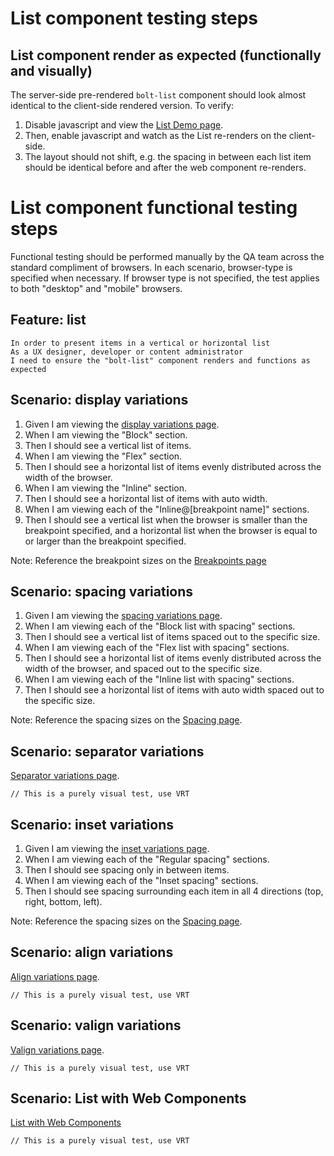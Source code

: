 # List component testing steps

## List component render as expected (functionally and visually)

The server-side pre-rendered `bolt-list` component should look almost identical to the client-side rendered version. To verify:

1. Disable javascript and view the [List Demo page](https://boltdesignsystem.com/pattern-lab/patterns/40-components-list-05-list/40-components-list-05-list.html).
2. Then, enable javascript and watch as the List re-renders on the client-side.
3. The layout should not shift, e.g. the spacing in between each list item should be identical before and after the web component re-renders.

# List component functional testing steps

Functional testing should be performed manually by the QA team across the standard compliment of browsers. In each scenario, browser-type is specified when necessary. If browser type is not specified, the test applies to both "desktop" and "mobile" browsers.

## Feature: list

    In order to present items in a vertical or horizontal list
    As a UX designer, developer or content administrator
    I need to ensure the "bolt-list" component renders and functions as expected

## Scenario: display variations

1. Given I am viewing the [display variations page](https://boltdesignsystem.com/pattern-lab/patterns/40-components-list-15-list-display-variations/40-components-list-15-list-display-variations.html).
2. When I am viewing the "Block" section.
3. Then I should see a vertical list of items.
4. When I am viewing the "Flex" section.
5. Then I should see a horizontal list of items evenly distributed across the width of the browser.
6. When I am viewing the "Inline" section.
7. Then I should see a horizontal list of items with auto width.
8. When I am viewing each of the "Inline@[breakpoint name]" sections.
9. Then I should see a vertical list when the browser is smaller than the breakpoint specified, and a horizontal list when the browser is equal to or larger than the breakpoint specified.

Note: Reference the breakpoint sizes on the [Breakpoints page](https://boltdesignsystem.com/pattern-lab/?p=viewall-visual-styles-breakpoints)

## Scenario: spacing variations

1. Given I am viewing the [spacing variations page](https://boltdesignsystem.com/pattern-lab/patterns/40-components-list-20-list-spacing-variations/40-components-list-20-list-spacing-variations.html).
2. When I am viewing each of the "Block list with spacing" sections.
3. Then I should see a vertical list of items spaced out to the specific size.
4. When I am viewing each of the "Flex list with spacing" sections.
5. Then I should see a horizontal list of items evenly distributed across the width of the browser, and spaced out to the specific size.
6. When I am viewing each of the "Inline list with spacing" sections.
7. Then I should see a horizontal list of items with auto width spaced out to the specific size.

Note: Reference the spacing sizes on the [Spacing page](https://boltdesignsystem.com/pattern-lab/?p=viewall-visual-styles-spacing).

## Scenario: separator variations

[Separator variations page](https://boltdesignsystem.com/pattern-lab/patterns/40-components-list-25-list-separator-variations/40-components-list-25-list-separator-variations.html).

`// This is a purely visual test, use VRT`

## Scenario: inset variations

1. Given I am viewing the [inset variations page](https://boltdesignsystem.com/pattern-lab/patterns/40-components-list-30-list-inset-variations/40-components-list-30-list-inset-variations.html).
2. When I am viewing each of the "Regular spacing" sections.
3. Then I should see spacing only in between items.
4. When I am viewing each of the "Inset spacing" sections.
5. Then I should see spacing surrounding each item in all 4 directions (top, right, bottom, left).

Note: Reference the spacing sizes on the [Spacing page](https://boltdesignsystem.com/pattern-lab/?p=viewall-visual-styles-spacing).

## Scenario: align variations

[Align variations page](https://boltdesignsystem.com/pattern-lab/patterns/40-components-list-40-list-align-variations/40-components-list-40-list-align-variations.html).

`// This is a purely visual test, use VRT`

## Scenario: valign variations

[Valign variations page](https://boltdesignsystem.com/pattern-lab/patterns/40-components-list-45-list-valign-variations/40-components-list-45-list-valign-variations.html).

`// This is a purely visual test, use VRT`

## Scenario: List with Web Components

[List with Web Components](https://master.boltdesignsystem.com/pattern-lab/patterns/40-components-list-999-list-with-web-component/40-components-list-999-list-with-web-component.html)

`// This is a purely visual test, use VRT`
